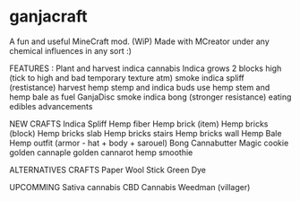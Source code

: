 # ganjacraft
A fun and useful MineCraft mod. (WiP)
Made with MCreator under any chemical influences in any sort :)

FEATURES :
Plant and harvest indica cannabis
Indica grows 2 blocks high (tick to high and bad temporary texture atm)
smoke indica spliff (restistance)
harvest hemp stemp and indica buds
use hemp stem and hemp bale as fuel
GanjaDisc
smoke indica bong (stronger resistance)
eating edibles
advancements

NEW CRAFTS
Indica Spliff
Hemp fiber
Hemp brick (item)
Hemp bricks (block)
Hemp bricks slab
Hemp bricks stairs
Hemp bricks wall
Hemp Bale
Hemp outfit (armor - hat + body + sarouel)
Bong
Cannabutter
Magic cookie
golden cannaple
golden cannarot
hemp smoothie


ALTERNATIVES CRAFTS
Paper
Wool
Stick
Green Dye

UPCOMMING
Sativa cannabis
CBD Cannabis
Weedman (villager)
